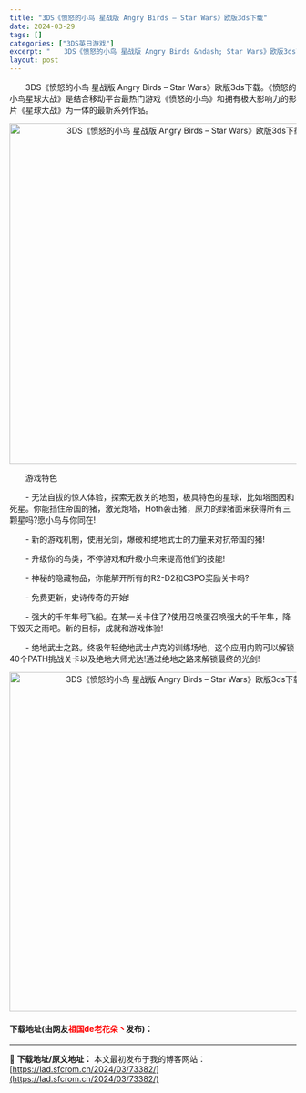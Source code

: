 ```yaml
---
title: "3DS《愤怒的小鸟 星战版 Angry Birds – Star Wars》欧版3ds下载"
date: 2024-03-29
tags: []
categories: ["3DS英日游戏"]
excerpt: "　　3DS《愤怒的小鸟 星战版 Angry Birds &ndash; Star Wars》欧版3ds下载。《愤怒的小鸟星球大战》是结合移动平台最热门游戏《愤怒的小鸟》和拥有极大影响力的影片《星球大战》为一体的最新系列作品。 　　游戏特色 　　- 无法自拔的惊人体验，探索无数关的地图，极具特色的星球&hellip;"
layout: post
---
```


 <p>　　3DS《愤怒的小鸟 星战版 Angry Birds &ndash; Star Wars》欧版3ds下载。《愤怒的小鸟星球大战》是结合移动平台最热门游戏《愤怒的小鸟》和拥有极大影响力的影片《星球大战》为一体的最新系列作品。</p> <p align="center"><img align="" border="0" src="https://lad.sfcrom.cn/wp-content/uploads/2024/03/20240329_66062773d6f03.png" width="598" alt="3DS《愤怒的小鸟 星战版 Angry Birds – Star Wars》欧版3ds下载" /></p> <p>　　游戏特色</p> <p>　　- 无法自拔的惊人体验，探索无数关的地图，极具特色的星球，比如塔图因和死星。你能挡住帝国的猪，激光炮塔，Hoth袭击猪，原力的绿猪面来获得所有三颗星吗?愿小鸟与你同在!</p> <p>　　- 新的游戏机制，使用光剑，爆破和绝地武士的力量来对抗帝国的猪!</p> <p>　　- 升级你的鸟类，不停游戏和升级小鸟来提高他们的技能!</p> <p>　　- 神秘的隐藏物品，你能解开所有的R2-D2和C3PO奖励关卡吗?</p> <p>　　- 免费更新，史诗传奇的开始!</p> <p>　　- 强大的千年隼号飞船。在某一关卡住了?使用召唤蛋召唤强大的千年隼，降下毁灭之雨吧。新的目标，成就和游戏体验!</p> <p>　　- 绝地武士之路。终极年轻绝地武士卢克的训练场地，这个应用内购可以解锁40个PATH挑战关卡以及绝地大师尤达!通过绝地之路来解锁最终的光剑!</p> <p align="center"><img align="" border="0" src="https://lad.sfcrom.cn/wp-content/uploads/2024/03/20240329_660627750c1ef.png" width="596" alt="3DS《愤怒的小鸟 星战版 Angry Birds – Star Wars》欧版3ds下载" /></p> <p><h4>下载地址(由网友<font color="red">祖国de老花朵丶</font>发布)：</h4></p> 

---
📖 **下载地址/原文地址：** 本文最初发布于我的博客网站：[https://lad.sfcrom.cn/2024/03/73382/](https://lad.sfcrom.cn/2024/03/73382/)
